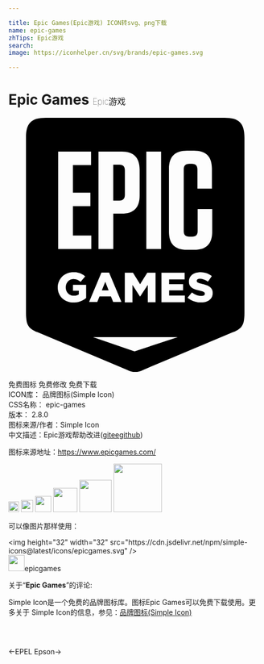 ```yaml
---

title: Epic Games(Epic游戏) ICON转svg、png下载
name: epic-games
zhTips: Epic游戏
search: 
image: https://iconhelper.cn/svg/brands/epic-games.svg

---
```


# Epic Games  <small style="font-size: 60%;font-weight: 100">Epic游戏</small>

<div id="svg" class="svg-wrap">
<svg role="img" xmlns="http://www.w3.org/2000/svg" viewBox="0 0 24 24"><title>Epic Games icon</title><path d="M3.538 0C2.166 0 1.66.506 1.66 1.878v16.565c0 .155.007.299.019.431.034.302.037.593.317.922.026.038.31.246.31.246.151.076.257.128.43.2l8.334 3.492c.431.197.613.276.926.265H12c.317.011.499-.068.93-.265l8.333-3.492c.174-.072.276-.124.431-.2 0 0 .284-.212.31-.246.28-.329.283-.62.317-.922.012-.132.02-.276.02-.43V1.877C22.34.506 21.833 0 20.461 0zm13.356 3.11h.68c1.134 0 1.686.552 1.686 1.697v1.879h-1.372V4.883c0-.367-.17-.537-.525-.537h-.234c-.367 0-.537.17-.537.537v5.813c0 .366.17.536.537.536h.26c.352 0 .522-.17.522-.536v-2.08h1.376v2.144c0 1.145-.564 1.708-1.701 1.708h-.692c-1.141 0-1.7-.567-1.7-1.708V4.819c0-1.142.559-1.709 1.7-1.709zm-12.188.076H7.82v1.277H6.104v2.604h1.652v1.274H6.104v2.774h1.739v1.274H4.706zm3.817 0h2.196c1.137 0 1.7.567 1.7 1.712v2.445c0 1.145-.563 1.709-1.7 1.709h-.794v3.337H8.523zm4.528 0h1.398v9.203h-1.398zm-3.13 1.24v3.39h.579c.351 0 .521-.17.521-.54v-2.31c0-.37-.17-.54-.521-.54zM6.066 14.58h.208l.046.007h.075l.038.012h.038l.038.011.037.008.034.007.034.008.034.007.038.012.03.007.03.012.038.011.03.015.039.015.034.015.03.02.038.014.026.02.038.018.03.02.034.018.03.023.03.019.03.022.031.023.03.026.03.023-.022.03-.027.027-.022.03-.027.03-.022.027-.023.026-.027.03-.022.03-.023.027-.026.03-.023.03-.027.03-.022.027-.023.03-.026.03-.023.031-.026.026-.023.03-.03-.022-.03-.026-.03-.02-.035-.022-.026-.019-.034-.019-.03-.019-.035-.019-.03-.015-.03-.015-.03-.011-.034-.012-.038-.01-.03-.008-.038-.008-.038-.008-.038-.003h-.041l-.046-.008h-.075l-.038.004h-.038l-.038.011-.034.008-.034.011-.037.011-.03.015-.038.016-.027.018-.03.02-.03.018-.027.023-.026.023-.027.022-.022.027-.03.026-.02.03-.018.027-.023.03-.015.034-.02.03-.018.034-.011.034-.016.034-.01.038-.005.038-.011.034-.008.042v.037l-.007.038v.09l.004.039.003.034.004.037.008.038.011.03.004.038.011.03.012.03.015.039.019.037.015.03.019.03.022.031.023.03.019.027.03.026.023.027.026.022.03.023.03.023.031.019.03.018.034.016.038.015.03.015.038.011.038.012.038.007.037.008.038.004.046.003h.124l.046-.007h.037l.038-.012.038-.007.038-.012.034-.007.034-.015.03-.015.038-.016.023-.015.03-.019v-.347h-.552v-.56h1.247v1.248l-.026.022-.03.023-.027.019-.03.023-.03.018-.03.023-.03.019-.031.019-.038.019-.034.019-.03.019-.038.015-.03.019-.038.015-.038.015-.038.015-.034.015-.034.011-.034.012-.037.011-.034.011-.038.012-.034.007-.038.008-.038.008-.038.007-.037.004-.038.004-.038.004-.045.003-.038.004-.042.004h-.196l-.042-.008h-.038l-.037-.007h-.038l-.038-.012-.038-.007-.038-.008-.037-.007-.03-.012-.038-.007-.038-.012-.034-.015-.034-.011-.038-.015-.034-.015-.038-.015-.03-.016-.038-.018-.026-.02-.038-.018-.027-.02-.03-.018-.03-.023-.03-.023-.034-.022-.023-.023-.03-.023-.027-.026-.026-.023-.027-.026-.022-.027-.027-.026-.022-.03-.023-.027-.019-.03-.023-.03-.019-.03-.018-.03-.02-.035-.018-.03-.015-.034-.015-.034-.016-.034-.015-.034-.011-.03-.015-.034-.008-.034-.011-.034-.008-.038-.011-.034-.008-.038-.003-.034-.008-.038-.004-.034-.003-.038-.004-.037-.004-.038v-.208l.008-.038v-.041l.01-.038v-.038l.012-.038.012-.037.007-.038.011-.034.012-.038.011-.034.015-.038.015-.034.016-.034.015-.034.015-.034.019-.034.019-.03.018-.03.02-.03.018-.03.023-.031.023-.03.022-.03.027-.027.022-.026.023-.027.03-.026.023-.027.03-.023.027-.026.03-.023.03-.022.03-.02.03-.022.03-.019.031-.019.034-.019.038-.019.03-.018.038-.016.034-.015.038-.019.03-.01.038-.012.034-.015.034-.008.034-.011.038-.008.034-.011.037-.008h.038l.038-.011h.038l.038-.008h.037zm11.989.007h.207l.046.008h.075l.038.011h.045l.038.012.034.007.038.008.038.007.034.008.038.011.037.012.03.007.038.015.038.012.03.015.038.015.038.015.034.02.027.014.037.02.034.018.03.019.035.023.03.018.03.023.03.023.03.022-.022.03-.019.031-.023.03-.022.03-.023.034-.019.03-.023.03-.022.031-.02.03-.022.03-.023.03-.022.031-.02.034-.022.03-.026.03-.02.03-.022.031-.03-.023-.034-.019-.03-.018-.03-.023-.035-.015-.03-.02-.038-.014-.026-.015-.038-.016-.03-.015-.03-.011-.034-.015-.038-.011-.038-.012-.038-.011-.041-.008-.038-.007-.038-.008-.038-.004-.037-.004-.034-.003h-.084l-.041.007-.038.008-.038.007-.03.016-.026.015-.034.03-.023.034-.015.034v.094l.019.042.015.023.026.026.038.02.03.018.038.015.038.015.049.015.03.008.03.011.038.008.03.011.038.008.042.011.041.011.042.012.042.007.037.012.042.011.038.008.037.011.038.011.038.012.038.011.034.011.038.012.037.015.038.019.038.015.038.019.038.019.03.019.03.018.034.023.027.02.034.026.026.026.03.03.027.027.019.03.026.038.019.026.015.038.019.026.011.038.012.03.007.038.008.038.007.038.004.038.004.037v.095l-.004.041-.004.038-.003.042-.008.038-.011.037-.008.038-.011.038-.015.034-.015.03-.016.034-.018.03-.023.03-.02.03-.018.031-.026.027-.023.026-.027.023-.03.026-.026.023-.03.023-.03.018-.031.023-.038.019-.03.015-.038.02-.038.014-.037.015-.038.012-.038.011-.03.011-.038.008-.038.008-.03.007-.038.008h-.038l-.037.007h-.038l-.038.008h-.28l-.037-.004-.038-.004-.042-.003-.038-.008-.037-.004-.038-.007-.038-.008-.042-.011-.037-.008-.038-.011-.038-.008-.038-.011-.037-.012-.038-.015-.034-.011-.038-.011-.038-.016-.03-.015-.038-.015-.03-.019-.038-.015-.034-.019-.026-.019-.038-.019-.027-.018-.034-.02-.03-.022-.03-.023-.03-.022-.03-.023-.027-.023-.03-.026.022-.03.027-.027.023-.03.026-.03.023-.027.022-.03.027-.03.023-.027.026-.03.023-.026.026-.03.023-.03.022-.027.027-.03.023-.03.026-.027.027-.03.026.022.038.023.026.023.038.022.03.02.034.022.03.019.035.015.03.019.034.015.038.015.03.015.038.011.03.016.038.01.037.012.038.012.038.007.038.008.038.007h.041l.038.012h.208l.038-.008.037-.008.03-.007.03-.011.027-.016.034-.022.02-.027.018-.03.011-.038v-.087l-.015-.037-.022-.03-.023-.023-.034-.023-.027-.015-.037-.015-.038-.015-.045-.02-.027-.007-.03-.008-.038-.01-.03-.008-.038-.012-.038-.007-.041-.012-.038-.007-.042-.012-.037-.007-.038-.012-.038-.007-.038-.012-.038-.01-.037-.008-.034-.012-.034-.011-.034-.012-.038-.015-.042-.015-.038-.015-.037-.015-.038-.019-.038-.019-.026-.019-.038-.019-.027-.022-.034-.02-.022-.022-.027-.026-.03-.027-.023-.026-.022-.027-.02-.026-.018-.03-.02-.034-.014-.027-.012-.03-.011-.034-.011-.03-.008-.038-.007-.034v-.038l-.008-.038v-.162l.004-.038.004-.038.007-.03.008-.038.011-.03.008-.038.015-.03.015-.038.015-.03.019-.038.019-.03.026-.03.02-.03.03-.03.026-.027.023-.03.034-.027.022-.019.034-.023.03-.022.03-.02.038-.018.03-.015.039-.019.03-.015.038-.012.037-.015.038-.011.027-.008.037-.007.03-.008.038-.007.038-.008.038-.004.038-.004.038-.003zm-9.237.027h.707l.015.034.015.034.015.034.011.038.015.034.015.034.016.034.015.034.011.034.019.037.015.034.015.035.008.034.015.034.019.034.015.037.015.034.011.034.015.034.02.034.01.034.016.038.011.038.015.03.02.038.014.03.015.038.012.038.011.03.019.038.015.03.015.038.011.03.016.038.019.038.015.034.011.034.011.034.015.034.02.034.014.037.016.035.01.034.016.034.015.034.015.034.015.037.012.034.015.034.019.034.015.034.015.034.008.038.015.034.019.034.015.034.011.034.015.034.015.038.02.038.01.03.016.038.011.03.015.038.019.038.015.03.011.038.016.03.011.038.019.03.015.038.011.038.015.03.016.038.018.03.016.038.01.037.012.03.015.038.02.03h-.783l-.02-.033-.01-.034-.016-.034-.015-.038-.011-.034-.015-.034-.015-.034-.012-.034-.015-.034-.015-.034-.011-.034-.015-.038-.015-.034-.012-.034-.015-.034H8.617l-.015.038-.011.03-.015.038-.019.037-.008.03-.015.039-.015.03-.011.038-.015.03-.015.038-.012.03-.015.038-.015.037-.015.03-.011.038h-.775l.015-.037.015-.034.015-.034.012-.038.01-.034.02-.034.015-.034.015-.034.011-.034.015-.038.02-.034.014-.034.012-.034.011-.034.015-.034.02-.038.014-.034.015-.034.012-.034.015-.034.015-.034.015-.038.015-.038.012-.03.015-.038.019-.03.015-.038.011-.037.011-.03.015-.038.02-.03.014-.038.016-.03.01-.038.016-.038.019-.03.011-.038.015-.03.012-.038.015-.038.019-.03.015-.038.011-.03.015-.038.012-.03.019-.038.015-.038.015-.034.011-.034.015-.034.02-.034.014-.034.008-.038.015-.034.015-.034.019-.034.015-.034.011-.034.016-.038.015-.037.015-.03.015-.038.011-.03.015-.038.015-.038.02-.03.014-.038.012-.03.011-.038.015-.03.02-.038.014-.038.012-.03.015-.038.015-.03.019-.038.011-.038.011-.03.016-.038zm2.192.019h.775l.022.03.02.034.022.03.019.034.019.03.019.034.018.03.023.035.019.03.019.03.019.034.019.03.026.034.015.03.02.035.022.03.023.03.015.034.022.03.02.034.014.03.027.035.019.03.019.034.019.03.018.03.023.034.019.03.019.035.019.03.019.034.022.03.02.034.018.03.023-.03.015-.038.023-.026.022-.038.02-.026.014-.038.027-.027.019-.037.015-.027.023-.03.022-.038.02-.026.018-.038.019-.027.023-.037.018-.027.02-.038.018-.026.02-.03.022-.038.019-.027.019-.037.022-.027.02-.038.018-.026.023-.03.019-.038.022-.027.02-.037.018-.027.02-.038.022-.026.019-.038.019-.026h.782v2.789h-.734v-1.64l-.018.026-.023.038-.019.026-.023.03-.019.038-.022.027-.02.03-.022.038-.019.026-.019.03-.026.03-.019.039-.023.026-.019.03-.018.038-.023.026-.019.03-.023.038-.019.027-.022.03-.02.038-.018.026-.023.03-.019.038-.022.027-.023.03-.019.03-.019.038-.023.027-.022.03-.015.038-.027.026-.019.03-.022.038-.02.027h-.014l-.023-.034-.019-.03-.023-.035-.019-.03-.022-.034-.02-.03-.022-.034-.019-.03-.022-.034-.02-.03-.026-.035-.015-.03-.023-.034-.022-.03-.02-.034-.022-.03-.019-.038-.022-.03-.02-.034-.022-.03-.019-.035-.023-.03-.018-.034-.023-.03-.019-.034-.023-.03-.019-.034-.022-.03-.02-.035-.022-.03-.019-.034-.026-.03-.015-.034-.023-.03v1.644h-.725v-2.76zm3.47 0h2.199v.63h-1.47v.447h1.322v.593H15.21v.48h1.489v.631h-2.215v-2.759zm-5.318.854l-.015.038-.012.03-.015.038-.015.037-.011.034-.015.034-.016.038-.015.038-.011.03-.015.038-.015.03-.012.038-.015.038-.015.03-.011.038-.015.03-.015.038-.016.038-.01.03-.016.038-.015.038-.011.03-.016.038h.643l-.015-.038-.012-.034-.015-.038-.015-.034-.011-.034-.015-.034-.015-.038-.012-.034-.015-.034-.015-.034-.011-.034-.015-.038-.012-.034-.015-.034-.015-.034-.011-.034-.015-.037-.015-.038-.012-.03-.015-.038-.015-.038-.011-.034zm-1.15 5.223h8.013l-4.09 1.35z"/></svg>
</div>
<detail full-name='epic-games'></detail>

<div class="detail-page">
<p>
<span><span class="badge-success badge">免费图标</span> <span class="badge-success badge">免费修改</span>  <span class="badge-success badge">免费下载</span> </span>
<br/>
<span>
ICON库：
<span class="badge-secondary badge">品牌图标(Simple Icon)</span> 
</span>
<br/>
<span>
CSS名称：
<span class="badge-secondary badge">epic-games</span> 
</span>

<br/>
<span>
版本：
<span class="badge-secondary badge">2.8.0</span> 
</span>
<br/>
<span>图标来源/作者：<span class="badge-light badge">Simple Icon</span></span> 
<br/>
<span class="zh-detail">中文描述：<span class="badge-primary badge">Epic游戏</span><span class="help-link"><span>帮助改进</span>(<a href="https://gitee.com/liuwave/icon-helper/edit/master/json/brands/epic-games.json" target="_blank" rel="noopener noreferrer">gitee</a><a href="https://github.com/liuwave/icon-helper/edit/master/json/brands/epic-games.json" target="_blank" rel="noopener noreferrer">github</a></span>)</span><br/>
</p>
</div><div class="description description alert alert-light"><p>图标来源地址：<a href="https://www.epicgames.com/" target="_blank" rel="noopener noreferrer">https://www.epicgames.com/</a></p></div>
<div class="alert alert-dark">
<img height="21" width="21" src="https://cdn.jsdelivr.net/npm/simple-icons@latest/icons/epicgames.svg" />
<img height="24" width="24" src="https://cdn.jsdelivr.net/npm/simple-icons@latest/icons/epicgames.svg" />
<img height="32" width="32" src="https://cdn.jsdelivr.net/npm/simple-icons@latest/icons/epicgames.svg" />
<img height="48" width="48" src="https://cdn.jsdelivr.net/npm/simple-icons@latest/icons/epicgames.svg" />
<img height="64" width="64" src="https://cdn.jsdelivr.net/npm/simple-icons@latest/icons/epicgames.svg" />
<img height="96" width="96" src="https://cdn.jsdelivr.net/npm/simple-icons@latest/icons/epicgames.svg" />

</div>
<div>
  <p>可以像图片那样使用：    
  </p>
  <div class="alert alert-primary" style="font-size: 14px">
    &lt;img height="32" width="32" src="https://cdn.jsdelivr.net/npm/simple-icons@latest/icons/epicgames.svg" /&gt;
    <copy-btn content='<img height="32" width="32" src="https://cdn.jsdelivr.net/npm/simple-icons@latest/icons/epicgames.svg" />'></copy-btn>
  </div>
  <div class="alert alert-secondary">
    <img height="32" width="32" src="https://cdn.jsdelivr.net/npm/simple-icons@latest/icons/epicgames.svg" />epicgames
    <copy-btn content="epicgames" btn-title="复制图标名称"></copy-btn>
  </div>
</div>
<div class="icon-detail__container">
<p>关于“<b>Epic Games</b>”的评论:</p>
</div>
<Vssue title="关于“Epic Games”的评论" />
<div><p>Simple Icon是一个免费的品牌图标库。图标Epic Games可以免费下载使用。更多关于  Simple Icon的信息，参见：<a target="_blank" href="https://iconhelper.cn/brands.html">品牌图标(Simple Icon)</a>
</p></div>


<div style="padding:2rem 0 " class="page-nav"><p class="inner"><span class="prev">←<router-link to="/icon/epel.html">EPEL</router-link></span> <span class="next"><router-link to="/icon/epson.html">Epson</router-link>→</span></p></div>
